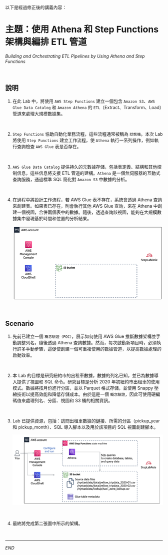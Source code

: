 以下是經過修正後的講義內容：

# 主題：使用 Athena 和 Step Functions 架構與編排 ETL 管道

_Building and Orchestrating ETL Pipelines by Using Athena and Step Functions_

<br>

## 說明

1. 在此 Lab 中，將使用 `AWS Step Functions` 建立一個包含 `Amazon S3`、`AWS Glue Data Catalog` 和 `Amazon Athena` 的 `ETL`（Extract、Transform、Load）管道來處理大規模數據集。

<br>

2. `Step Functions` 協助自動化業務流程，這些流程通常被稱為 `狀態機`。本次 Lab 將使用 `Step Functions` 建立工作流程，使 `Athena` 執行一系列操作，例如執行查詢檢查 `AWS Glue` 表是否存在。

<br>

3. `AWS Glue Data Catalog` 提供持久的元數據存儲，包括表定義、結構和其他控制信息，這些信息將支援 ETL 管道的建構。`Athena` 是一個無伺服器的互動式查詢服務，通過標準 SQL 簡化對 `Amazon S3` 中數據的分析。

<br>

4. 在過程中將設計工作流程，若 AWS Glue 表不存在，系統會透過 Athena 查詢來創建表。如果表已存在，則會執行其他 AWS Glue 查詢，來在 Athena 中創建一個視圖，合併兩個表中的數據。隨後，透過查詢該視圖，能夠在大規模數據集中發現基於時間和位置的分析結果。

    ![](images/img_01.png)

<br>

## Scenario

1. 先前已建立一個 `概念驗證（POC）`，展示如何使用 AWS Glue 推斷數據架構並手動調整列名，隨後透過 Athena 查詢數據。然而，每次啟動新項目時，必須執行許多手動步驟，這促使創建一個可重複使用的數據管道，以提高數據處理的啟動效率。

<br>

2. 本 Lab 的目標是研究紐約市的出租車數據，數據的列名已知，並已為數據導入提供了視圖和 SQL 命令。研究目標是分析 2020 年初紐約市出租車的使用模式。數據將按月份進行分區，並以 Parquet 格式存儲，並使用 Snappy 壓縮技術以提高效能和降低存儲成本。由於這是一個 `概念驗證`，因此可使用硬編碼值來處理列名、分區、視圖和 S3 桶的相關資訊。

<br>

3. Lab 已提供資源，包括：訪問出租車數據的鏈接、所需的分區（pickup_year 和 pickup_month）、SQL 導入腳本以及用於該項目的 SQL 視圖創建腳本。

    ![](images/img_02.png)

<br>

4. 最終將完成第二張圖中所示的架構。

<br>

___

_END_